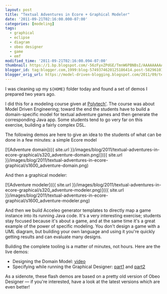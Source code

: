 ```yaml
---
layout: post
title: "Textual Adventures in Ecore + Graphical Modeler"
date: '2011-09-21T02:16:00.000-07:00'
categories: [modeling]
tags:
  - graphical
  - eclipse
  - diagram
  - obeo designer
  - game
  - emf
modified_time: '2011-09-21T02:16:00.094-07:00'
thumbnail: https://1.bp.blogspot.com/-56zFyxZPdGE/TmnW6PBNBsI/AAAAAAAAAmw/G9dwegS5FJI/s72-c/adventure-domain.png
blogger_id: tag:blogger.com,1999:blog-5749374620125186414.post-5829610168321635030
blogger_orig_url: https://model-driven-blogging.blogspot.com/2011/09/textual-adventures-in-ecore-graphical.html
---
```


I was cleaning up my `${HOME}` folder today and found a set of demos I prepared two years ago.

I did this for a modeling course given at [Polytech'](https://www.polytech.univ-nantes.fr/). The course was about Model Driven Engineering; toward the end the students have to build a domain-specific model for textual adventure games and then generate the corresponding Java app. Some students tend to go very far on this exercise, building a fairly complex DSL.

The following demos are here to give an idea to the students of what can be done in a few minutes: a simple Ecore model

[![Adventure domain]({{ site.url }}/images/blog/2011/textual-adventures-in-ecore-graphical/s320_adventure-domain.png)]({{ site.url }}/images/blog/2011/textual-adventures-in-ecore-graphical/s1600_adventure-domain.png)

And then a graphical modeler:

[![Adventure modeler]({{ site.url }}/images/blog/2011/textual-adventures-in-ecore-graphical/s320_adventure-modeler.png)]({{ site.url }}/images/blog/2011/textual-adventures-in-ecore-graphical/s1600_adventure-modeler.png)

And then we build Acceleo generator templates to directly map a game instance into its running Java code. It's a very interesting exercise; students stay focused because it's about a game, and at the same time it's a great example of the power of specific modeling. You don't design a game with a UML diagram, but building your own language and using it you're quickly getting results and can evaluate many designs.

Building the complete tooling is a matter of minutes, not hours. Here are the live demos:

- Designing the Domain Model: [video](https://ks360939.kimsufi.com/~cedric/data/AdventureGameEcore.htm)
- Specifying while running the Graphical Designer: [part1](https://ks360939.kimsufi.com/~cedric/data/GameModeler1.htm) and [part2](https://ks360939.kimsufi.com/~cedric/data/GameModeler2.htm)

As a sidenote, these flash demos are based on a pretty old version of Obeo Designer — if you're interested, have a look at the latest versions which are even better!

